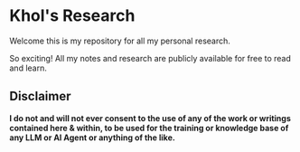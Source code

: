# Khol's Research
Welcome this is my repository for all my personal research.

So exciting!
All my notes and research are publicly available for free to read and learn.

## Disclaimer
**I do not and will not ever consent to the use of any of the work or writings contained here & within, to be used for the training or knowledge base of any LLM or AI Agent or anything of the like.** 


